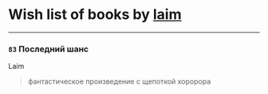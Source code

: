 # Wish list of books by [ laim](https://plus.google.com/u/0/112927328138261243447/)
---

### `83` Последний шанс
Laim
> фантастическое произведение с щепоткой хоророра

